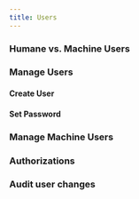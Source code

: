 ```yaml
---
title: Users
---
```


### Humane vs. Machine Users

### Manage Users

#### Create User

#### Set Password

### Manage Machine Users

### Authorizations

### Audit user changes
